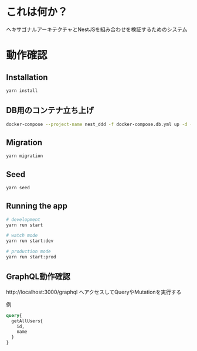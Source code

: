 # これは何か？

ヘキサゴナルアーキテクチャとNestJSを組み合わせを検証するためのシステム

# 動作確認
## Installation

```bash
yarn install
```

## DB用のコンテナ立ち上げ

```bash
docker-compose --project-name nest_ddd -f docker-compose.db.yml up -d --build 
```

## Migration

```bash
yarn migration
```

## Seed

```bash
yarn seed
```

## Running the app

```bash
# development
yarn run start

# watch mode
yarn run start:dev

# production mode
yarn run start:prod
```

## GraphQL動作確認
http://localhost:3000/graphql へアクセスしてQueryやMutationを実行する

例
```graphql
query{
  getAllUsers{
    id,
    name
  }
}
```